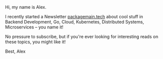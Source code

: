 Hi, my name is Alex.

I recently started a Newsletter [packagemain.tech](https://packagemain.tech) about cool stuff in Backend Development, Go, Cloud, Kubernetes, Distributed Systems, Microservices – you name it!

No pressure to subscribe, but if you're ever looking for interesting reads on these topics, you might like it!

Best,
Alex